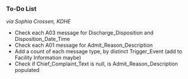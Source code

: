 ### To-Do List
*via Sophia Crossen, KDHE*
* Check each A03 message for Discharge_Disposition and Disposition_Date_Time
* Check each A01 message for Admit_Reason_Description
* Add a count of each message type, by distinct Trigger_Event (add to Facility Information maybe)
* Check if Chief_Complaint_Text is null, is Admit_Reason_Description populated
